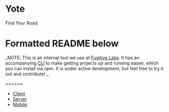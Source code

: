 Yote
======

Find Your Road.

# Formatted README below

_NOTE:  This is an internal tool we use at [Fugitive Labs](www.fugitivelabs.com). It has an accompanying [CLI](https://www.npmjs.com/package/yote) to make getting projects up and running easier, which you can install via npm. It is under active development, but feel free to try it out and contribute!  _

======


- [Client](/client)
- [Server](/server)
- [Mobile](/mobile)
